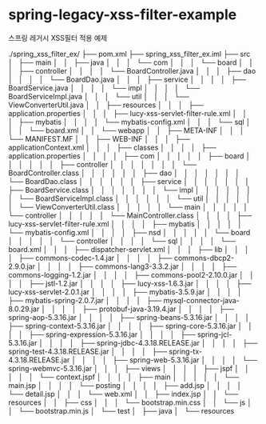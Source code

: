 # spring-legacy-xss-filter-example
스프링 레거시 XSS필터 적용 예제


./spring_xss_filter_ex/
├── pom.xml
├── spring_xss_filter_ex.iml
├── src
│   ├── main
│   │   ├── java
│   │   │   └── com
│   │   │       └── board
│   │   │           ├── controller
│   │   │           │   └── BoardController.java
│   │   │           ├── dao
│   │   │           │   └── BoardDao.java
│   │   │           ├── service
│   │   │           │   ├── BoardService.java
│   │   │           │   └── impl
│   │   │           │       └── BoardServiceImpl.java
│   │   │           └── util
│   │   │               └── ViewConverterUtil.java
│   │   ├── resources
│   │   │   ├── application.properties
│   │   │   ├── lucy-xss-servlet-filter-rule.xml
│   │   │   ├── mybatis
│   │   │   │   └── mybatis-config.xml
│   │   │   └── sql
│   │   │       └── board.xml
│   │   └── webapp
│   │       ├── META-INF
│   │       │   └── MANIFEST.MF
│   │       ├── WEB-INF
│   │       │   ├── applicationContext.xml
│   │       │   ├── classes
│   │       │   │   ├── application.properties
│   │       │   │   ├── com
│   │       │   │   │   ├── board
│   │       │   │   │   │   ├── controller
│   │       │   │   │   │   │   └── BoardController.class
│   │       │   │   │   │   ├── dao
│   │       │   │   │   │   │   └── BoardDao.class
│   │       │   │   │   │   ├── service
│   │       │   │   │   │   │   ├── BoardService.class
│   │       │   │   │   │   │   └── impl
│   │       │   │   │   │   │       └── BoardServiceImpl.class
│   │       │   │   │   │   └── util
│   │       │   │   │   │       └── ViewConverterUtil.class
│   │       │   │   │   └── main
│   │       │   │   │       └── controller
│   │       │   │   │           └── MainController.class
│   │       │   │   ├── lucy-xss-servlet-filter-rule.xml
│   │       │   │   ├── mybatis
│   │       │   │   │   └── mybatis-config.xml
│   │       │   │   ├── nsd
│   │       │   │   │   └── board
│   │       │   │   │       └── controller
│   │       │   │   └── sql
│   │       │   │       └── board.xml
│   │       │   ├── dispatcher-servlet.xml
│   │       │   ├── lib
│   │       │   │   ├── commons-codec-1.4.jar
│   │       │   │   ├── commons-dbcp2-2.9.0.jar
│   │       │   │   ├── commons-lang3-3.3.2.jar
│   │       │   │   ├── commons-logging-1.2.jar
│   │       │   │   ├── commons-pool2-2.10.0.jar
│   │       │   │   ├── jstl-1.2.jar
│   │       │   │   ├── lucy-xss-1.6.3.jar
│   │       │   │   ├── lucy-xss-servlet-2.0.1.jar
│   │       │   │   ├── mybatis-3.5.9.jar
│   │       │   │   ├── mybatis-spring-2.0.7.jar
│   │       │   │   ├── mysql-connector-java-8.0.29.jar
│   │       │   │   ├── protobuf-java-3.19.4.jar
│   │       │   │   ├── spring-aop-5.3.16.jar
│   │       │   │   ├── spring-beans-5.3.16.jar
│   │       │   │   ├── spring-context-5.3.16.jar
│   │       │   │   ├── spring-core-5.3.16.jar
│   │       │   │   ├── spring-expression-5.3.16.jar
│   │       │   │   ├── spring-jcl-5.3.16.jar
│   │       │   │   ├── spring-jdbc-4.3.18.RELEASE.jar
│   │       │   │   ├── spring-test-4.3.18.RELEASE.jar
│   │       │   │   ├── spring-tx-4.3.18.RELEASE.jar
│   │       │   │   ├── spring-web-5.3.16.jar
│   │       │   │   └── spring-webmvc-5.3.16.jar
│   │       │   ├── views
│   │       │   │   ├── jspf
│   │       │   │   │   └── context.jspf
│   │       │   │   ├── main
│   │       │   │   │   └── main.jsp
│   │       │   │   └── posting
│   │       │   │       ├── add.jsp
│   │       │   │       └── detail.jsp
│   │       │   └── web.xml
│   │       ├── index.jsp
│   │       └── resources
│   │           ├── css
│   │           │   └── bootstrap.min.css
│   │           └── js
│   │               └── bootstrap.min.js
│   └── test
│       ├── java
│       └── resources
   
